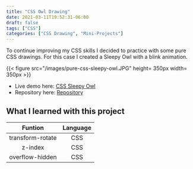 ```yaml
---
title: "CSS Owl Drawing"
date: 2021-03-11T19:52:31-06:00
draft: false
tags: ["CSS"]
categories: ["CSS Drawing", "Mini-Projects"]
---
```


To continue improving my CSS skills I decided to practice with some pure CSS drawings. For this case I created a Sleepy Owl with a blink animation. 

{{< figure src="/images/pure-css-sleepy-owl.JPG" height= 350px width= 350px >}}

- Live demo here: [CSS Sleepy Owl](https://jorgesolatre.github.io/Pure-CSS-Sleepy-Owl/)
- Repository here: [Repository](https://github.com/jorgesolatre/Pure-CSS-Sleepy-Owl)

## What I learned with this project

| Funtion | Language |
| :----:  | :-------------: |
| transform-rotate|CSS |
| z-index | CSS |
| overflow-hidden | CSS |


